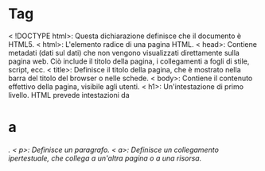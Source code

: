 # Tag
< !DOCTYPE html>: Questa dichiarazione definisce che il documento è HTML5.
< html>: L'elemento radice di una pagina HTML.
< head>: Contiene metadati (dati sul dati) che non vengono visualizzati direttamente sulla pagina web. Ciò include il titolo della pagina, i collegamenti a fogli di stile, script, ecc.
< title>: Definisce il titolo della pagina, che è mostrato nella barra del titolo del browser o nelle schede.
< body>: Contiene il contenuto effettivo della pagina, visibile agli utenti.
< h1>: Un'intestazione di primo livello. HTML prevede intestazioni da <h1> a <h6>.
< p>: Definisce un paragrafo.
< a>: Definisce un collegamento ipertestuale, che collega a un'altra pagina o a una risorsa.
